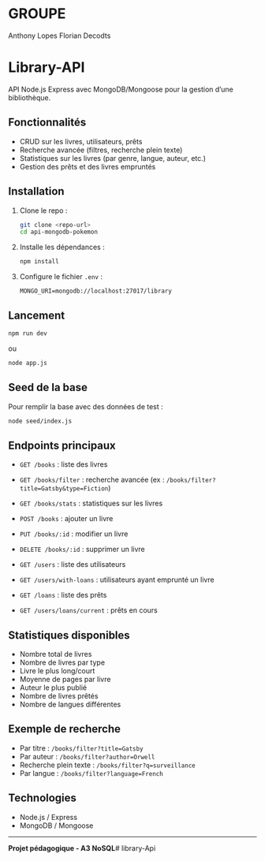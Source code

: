 # GROUPE
Anthony Lopes
Florian Decodts


# Library-API

API Node.js Express avec MongoDB/Mongoose pour la gestion d’une bibliothèque.

## Fonctionnalités

- CRUD sur les livres, utilisateurs, prêts
- Recherche avancée (filtres, recherche plein texte)
- Statistiques sur les livres (par genre, langue, auteur, etc.)
- Gestion des prêts et des livres empruntés

## Installation

1. Clone le repo :
   ```sh
   git clone <repo-url>
   cd api-mongodb-pokemon
   ```
2. Installe les dépendances :
   ```sh
   npm install
   ```
3. Configure le fichier `.env` :
   ```
   MONGO_URI=mongodb://localhost:27017/library
   ```

## Lancement

```sh
npm run dev
```
ou
```sh
node app.js
```

## Seed de la base

Pour remplir la base avec des données de test :
```sh
node seed/index.js
```

## Endpoints principaux

- `GET /books` : liste des livres
- `GET /books/filter` : recherche avancée (ex : `/books/filter?title=Gatsby&type=Fiction`)
- `GET /books/stats` : statistiques sur les livres
- `POST /books` : ajouter un livre
- `PUT /books/:id` : modifier un livre
- `DELETE /books/:id` : supprimer un livre

- `GET /users` : liste des utilisateurs
- `GET /users/with-loans` : utilisateurs ayant emprunté un livre

- `GET /loans` : liste des prêts
- `GET /users/loans/current` : prêts en cours

## Statistiques disponibles

- Nombre total de livres
- Nombre de livres par type
- Livre le plus long/court
- Moyenne de pages par livre
- Auteur le plus publié
- Nombre de livres prêtés
- Nombre de langues différentes

## Exemple de recherche

- Par titre : `/books/filter?title=Gatsby`
- Par auteur : `/books/filter?author=Orwell`
- Recherche plein texte : `/books/filter?q=surveillance`
- Par langue : `/books/filter?language=French`

## Technologies

- Node.js / Express
- MongoDB / Mongoose

---

**Projet pédagogique - A3 NoSQL**# library-Api
